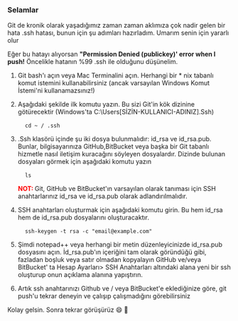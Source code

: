
### Selamlar 

Git de kronik olarak yaşadığımız zaman zaman aklımıza çok nadir gelen bir hata .ssh hatası, bunun için şu adımları hazırladım. Umarım senin için yararlı olur 

 <p> Eğer bu hatayı alıyorsan <b>"Permission Denied (publickey)' error when I push!</b> Öncelikle hatanın %99 .ssh ile olduğunu düşünelim.
  
  1) Git bash'ı açın veya Mac Terminalini açın. Herhangi bir * nix tabanlı komut istemini kullanabilirsiniz (ancak varsayılan Windows Komut İstemi'ni kullanamazsınız!)

  2) Aşağıdaki şekilde ilk komutu yazın. Bu sizi Git'in kök dizinine götürecektir (Windows'ta C:\Users\[SİZİN-KULLANICI-ADINIZ]\.Ssh\) 
      <pre> <code> cd ~ / .ssh </code> </pre> 
      
  3) .Ssh klasörü içinde şu iki dosya bulunmalıdır: id_rsa ve id_rsa.pub. Bunlar, bilgisayarınıza GitHub,BitBucket veya başka bir Git tabanlı hizmetle nasıl iletişim 
      kuracağını söyleyen dosyalardır. Dizinde bulunan dosyaları görmek için aşağıdaki komutu yazın
      <pre> <code> ls  </code> </pre> 
      <b style="color:red"> NOT: </b> Git, GitHub ve BitBucket'ın varsayılan olarak tanıması için SSH anahtarlarınız id_rsa ve id_rsa.pub olarak adlandırılmalıdır.
      
  4) SSH anahtarları oluşturmak için aşağıdaki komutu girin. Bu hem id_rsa hem de id_rsa.pub dosyalarını oluşturacaktır.
      <pre> <code> ssh-keygen -t rsa -c "email@example.com" </code> </pre> 
  
  5) Şimdi notepad++ veya herhangi bir metin düzenleyicinizde id_rsa.pub dosyasını açın. İd_rsa.pub'ın içeriğini tam olarak göründüğü gibi, fazladan boşluk veya satır
     olmadan kopyalayın  GitHub ve/veya BitBucket' ta Hesap Ayarları> SSH Anahtarları altındaki alana yeni bir ssh oluşturup onun açıklama alanına yapıştırın. 
     
  6) Artık ssh anahtarınızı Github ve / veya BitBucket'e eklediğinize göre, git push'u tekrar deneyin ve çalışıp çalışmadığını görebilirsiniz


Kolay gelsin. Sonra tekrar görüşürüz 😄 👋

     


